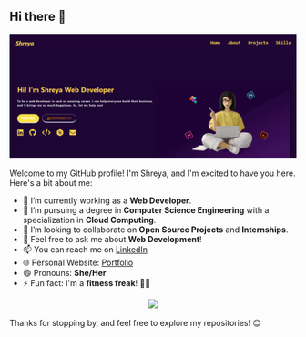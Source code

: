 ## Hi there 👋

![Personal Website Preview](portfolio.png)

Welcome to my GitHub profile! I'm Shreya, and I'm excited to have you here. Here's a bit about me:

- 🔭 I’m currently working as a **Web Developer**.
- 🌱 I’m pursuing a degree in **Computer Science Engineering** with a specialization in **Cloud Computing**.
- 👯 I’m looking to collaborate on **Open Source Projects** and **Internships**.
- 💬 Feel free to ask me about **Web Development**!
- 📫 You can reach me on [LinkedIn](https://www.linkedin.com/in/shreya-k-955819221/)
- 🌐 Personal Website: [Portfolio](https://inquisitive-moxie-46e9e2.netlify.app)
- 😄 Pronouns: **She/Her**
- ⚡ Fun fact: I'm a **fitness freak**! 🏋️‍♀️

<p align="center">
  <a href="#">
      <img src="https://api.visitorbadge.io/api/VisitorHit?user=shreyakumari0911&countColor=%237B1E7A" />
   </a>
</p>

Thanks for stopping by, and feel free to explore my repositories! 😊
